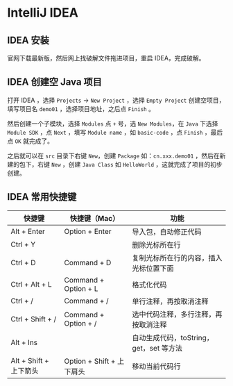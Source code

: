# IntelliJ IDEA

## IDEA 安装

官网下载最新版，然后网上找破解文件拖进项目，重启 IDEA，完成破解。



## IDEA 创建空 Java 项目

打开 IDEA ，选择 `Projects` -> `New Project` ，选择 `Empty Project` 创建空项目，填写项目名 `demo01` ，选择项目地址，之后点 `Finish` 。

然后创建一个子模块，选择 `Modules` 点 `+` 号，选 `New Modules`，在 `Java` 下选择 `Module SDK` ，点 `Next` ，填写 `Module name` ，如 `basic-code` ，点 `Finish` ，最后点 `OK` 就完成了。

之后就可以在 `src` 目录下右键 `New`，创建 `Package` 如：`cn.xxx.demo01` ，然后在新建的包下，右键 `New` ，创建 `Java Class` 如 `HelloWorld` ，这就完成了项目的初步创建。



## IDEA 常用快捷键

| 快捷键                 | 快捷键（Mac）             | 功能                                    |
| ---------------------- | ------------------------- | --------------------------------------- |
| Alt + Enter            | Option + Enter            | 导入包，自动修正代码                    |
| Ctrl + Y               |                           | 删除光标所在行                          |
| Ctrl + D               | Command + D               | 复制光标所在行的内容，插入光标位置下面  |
| Ctrl + Alt + L         | Command + Option + L      | 格式化代码                              |
| Ctrl + /               | Command + /               | 单行注释，再按取消注释                  |
| Ctrl + Shift + /       | Command + Option + /      | 选中代码注释，多行注释，再按取消注释    |
| Alt + Ins              |                           | 自动生成代码，toString，get，set 等方法 |
| Alt + Shift + 上下箭头 | Option + Shift + 上下肩头 | 移动当前代码行                          |

